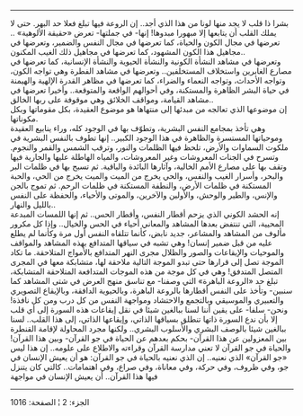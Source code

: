 ------------------------------------------------------------------------

بشرا ذا قلب لا يجد منها لونا من هذا الذي أجد.. إن الروعة فيها تبلغ فعلا
حد البهر. حتى لا يملك القلب أن يتابعها إلا مبهورا مبدوها! إنها- في
جملتها- تعرض «حقيقة الألوهية» .. تعرضها في مجال الكون والحياة، كما
تعرضها في مجال النفس والضمير، وتعرضها في مجاهيل هذا الكون المشهود، كما
تعرضها في مجاهيل ذلك الغيب المكنون..  
وتعرضها في مشاهد النشأة الكونية والنشأة الحيوية والنشأة الإنسانية، كما
تعرضها في مصارع الغابرين واستخلاف المستخلفين.. وتعرضها في مشاهد الفطرة
وهي تواجه الكون، وتواجه الأحداث، وتواجه النعماء والضراء، كما تعرضها في
مظاهر القدرة الإلهية والهيمنة في حياة البشر الظاهرة والمستكنة، وفي
أحوالهم الواقعة والمتوقعة.. وأخيرا تعرضها في مشاهد القيامة، ومواقف
الخلائق وهي موقوفة على ربها الخالق..  
إن موضوعها الذي تعالجه من مبدئها إلى منتهاها هو موضوع العقيدة، بكل
مقوماتها وبكل مكوناتها.  
وهي تأخذ بمجامع النفس البشرية، وتطوّف بها في الوجود كله، وراء ينابيع
العقيدة وموحياتها المستسرة والظاهرة في هذا الوجود الكبير.. إنها تطوف
بالنفس البشرية في ملكوت السماوات والأرض، تلحظ فيها الظلمات والنور، وترقب
الشمس والقمر والنجوم. وتسرح في الجنات المعروشات وغير المعروشات، والمياه
الهاطلة عليها والجارية فيها وتقف بها على مصارع الأمم الخالية، وآثارها
البائدة والباقية. ثم تسبح بها في ظلمات البر والبحر، وأسرار الغيب والنفس،
والحي يخرج من الميت والميت يخرج من الحي، والحبة المستكنة في ظلمات الأرض،
والنطفة المستكنة في ظلمات الرحم. ثم تموج بالجن والإنس، والطير والوحش،
والأولين والآخرين، والموتى والأحياء، والحفظة على النفس بالليل
والنهار..  
إنه الحشد الكوني الذي يزحم أقطار النفس، وأقطار الحس.. ثم إنها اللمسات
المبدعة المحيية، التي تنتفض بعدها المشاهد والمعاني أحياء في الحس
والخيال.. وإذا كل مكرور مألوف من المشاهد والمشاعر، جديد نابض، كأنما
تتلقاه النفس أول مرة وكأنما لم يطلع عليه من قبل ضمير إنسان! وهي تشبه في
سياقها المتدافع بهذه المشاهد والمواقف والموحيات والإيقاعات والصور
والظلال مجرى النهر المتدافع بالأمواج المتلاحقة. ما تكاد الموجة تصل إلى
قرارها حتى تبدو الموجة التالية ملاحقة لها، متشابكة معها في المجرى المتصل
المتدفق! وهي في كل موجة من هذه الموجات المتدافعة المتلاحقة المتشابكة،
تبلغ حد «الروعة الباهرة» التي وصفنا- مع تناسق منهج العرض في شتى المشاهد
كما سنبين- وتأخذ على النفس أقطارها بالروعة الباهرة، وبالحيوية الدافقة،
وبالإيقاع التصويري والتعبيري والموسيقي وبالتجمع والاحتشاد ومواجهة النفس
من كل درب ومن كل نافذة! ونحن- سلفا- على يقين أننا لسنا ببالغين شيئا في
نقل إيقاعات هذه السورة إلى أي قلب إلا بأن ندع السورة ذاتها تنطلق بسياقها
الذاتي، وإيقاعها الذاتي، إلى هذا القلب.. لسنا ببالغين شيئا بالوصف البشري
والأسلوب البشري.. ولكنها مجرد المحاولة لإقامة القنطرة بين المعزولين عن
هذا القرآن- بحكم بعدهم عن الحياة في جو القرآن- وبين هذا القرآن! والحياة
في جو القرآن لا تعني مدارسة القرآن وقراءته والاطلاع على علومه.. إن هذا
ليس «جو القرآن» الذي نعنيه.. إن الذي نعنيه بالحياة في جو القرآن: هو أن
يعيش الإنسان في جو، وفي ظروف، وفي حركة، وفي معاناة، وفي صراع، وفي
اهتمامات.. كالتي كان يتنزل فيها هذا القرآن.. أن يعيش الإنسان في مواجهة

------------------------------------------------------------------------

الجزء: 2 ¦ الصفحة: 1016
